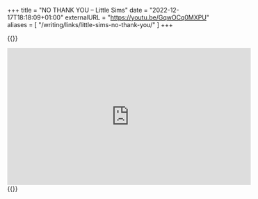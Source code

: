 +++
title = "NO THANK YOU – Little Sims"
date = "2022-12-17T18:18:09+01:00"
externalURL = "https://youtu.be/GqwOCq0MXPU"
aliases = [
  "/writing/links/little-sims-no-thank-you/"
]
+++

{{<raw>}}
<iframe width="560" height="315" src="https://www.youtube-nocookie.com/embed/GqwOCq0MXPU" frameborder="0" allow="accelerometer; autoplay; encrypted-media; gyroscope; picture-in-picture" allowfullscreen></iframe>
{{</raw>}}
